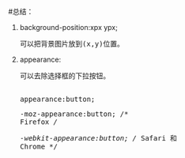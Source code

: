 #总结：
1.  background-position:xpx ypx;<br/><pre>可以把背景图片放到(x,y)位置。
2.  appearance:<br/><pre>可以去除选择框的下拉按钮。
    <br/><pre>appearance:button;
    <br/><pre>-moz-appearance:button; /* Firefox */
    <br/><pre>-webkit-appearance:button; /* Safari 和 Chrome */
